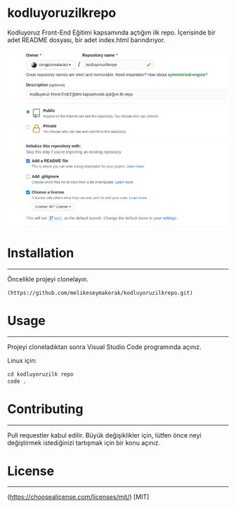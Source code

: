 # kodluyoruzilkrepo
Kodluyoruz Front-End Eğitimi kapsamında açtığım ilk repo. İçerisinde bir adet README dosyası, bir adet index.html barındırıyor. 

![](https://github.com/Kodluyoruz/taskforce/raw/main/git/odev1/figures/github.png)

# Installation 

----

Öncelikle projeyi clonelayın. 

```
(https://github.com/melikeseymakorak/kodluyoruzilkrepo.git)

```

# Usage 

----

Projeyi cloneladıktan sonra Visual Studio Code programında açınız. 


Linux için:

```
cd kodluyoruzilk repo
code . 
```


# Contributing 

---

Pull requestler kabul edilir. Büyük değişiklikler için, lütfen önce neyi değiştirmek istediğinizi tartışmak için bir konu açınız. 

# License

---

(https://choosealicense.com/licenses/mit/) [MIT] 
